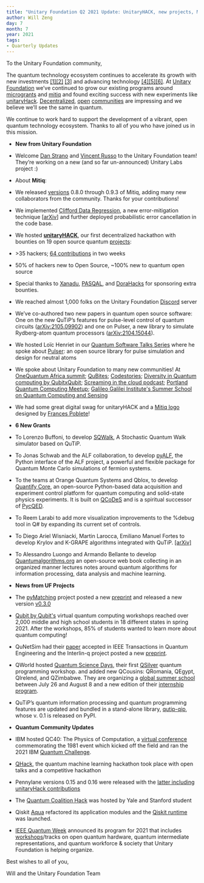 ```yaml
--- 
title: "Unitary Foundation Q2 2021 Update: UnitaryHACK, new projects, Mitiq's new features"
author: Will Zeng
day: 7
month: 7
year: 2021
tags:
- Quarterly Updates
---
```


To the Unitary Foundation community,

The quantum technology ecosystem continues to accelerate its growth with new investments [\[1\]](https://ionq.com/news/march-08-2021-ionq-to-become-first-public-quantum-computer-company/)[\[2\]](https://www.honeywell.com/us/en/press/2021/06/honeywell-quantum-solutions-and-cambridge-quantum-computing-will-combine-to-form-worlds-largest-most-advanced-quantum-business) [\[3\]](https://www.prnewswire.com/news-releases/xanadu-closes-100m-usd-series-b-to-build-a-fault-tolerant-photonic-quantum-computer-301298647.html) and advancing technology [\[4\]](https://arxiv.org/abs/2106.14734)[\[5\]](https://arxiv.org/abs/2106.15534)[\[6\]](https://arxiv.org/abs/2106.16235). At [Unitary Foundation](https://unitary.foundation/) we’ve continued to grow our existing programs around [microgrants](https://unitary.foundation/grants.html) and [mitiq](https://github.com/unitaryfund/mitiq) and found exciting success with new experiments like [unitaryHack](https://unitaryfund.github.io/unitaryhack/). [Decentralized](https://opencollective.com/), [open](https://gitcoin.co/grants/) [communities](https://fundoss.org/) are impressing and we believe we’ll see the same in quantum.

We continue to work hard to support the development of a vibrant, open quantum technology ecosystem. Thanks to all of you who have joined us in this mission.

*   ****New from Unitary Foundation****

*   Welcome [Dan Strano](https://github.com/WrathfulSpatula) and [Vincent Russo](https://vprusso.github.io/) to the Unitary Foundation team! They’re working on a new (and so far un-announced) Unitary Labs project :)
*   About **Mitiq**: 

*   We released [versions](https://github.com/unitaryfund/mitiq/releases) 0.8.0 through 0.9.3 of Mitiq, adding many new collaborators from the community. Thanks for your contributions!
*   We implemented [Clifford Data Regression](https://mitiq.readthedocs.io/en/stable/examples/cdr_api.html), a new error-mitigation technique \[[arXiv](https://arxiv.org/abs/2011.01157)\] and further deployed probabilistic error cancellation in the code base.

*   We hosted [**unitaryHACK**](https://unitaryfund.github.io/unitaryhack/), our first decentralized hackathon with bounties on 19 open source quantum [projects](https://unitaryfund.github.io/unitaryhack/):

*   \>35 hackers; [64 contributions](https://unitaryfund.github.io/unitaryhack/results.html) in two weeks
*   50% of hackers new to Open Source, ~100% new to quantum open source
*   Special thanks to [Xanadu](https://xanadu.ai/), [PASQAL](https://pasqal.io/), and [DoraHacks](https://dorahacks.com/) for sponsoring extra bounties.

*   We reached almost 1,000 folks on the Unitary Foundation [Discord](https://discord.com/invite/JqVGmpkP96) server
*   We’ve co-authored two new papers in quantum open source software: One on the new QuTiP’s features for pulse-level control of quantum circuits ([arXiv:2105.09902](https://arxiv.org/abs/2105.09902)) and one on Pulser, a new library to simulate Rydberg-atom quantum processors ([arXiv:2104.15044](https://arxiv.org/abs/2104.15044)).
*   We hosted Loïc Henriet in our [Quantum Software Talks Series](https://unitary.foundation/talks.html) where he spoke about [Pulser](https://github.com/pasqal-io/Pulser): an open source library for pulse simulation and design for neutral atoms
*   We spoke about Unitary Foundation to many new communities! At [OneQuantum Africa summit](https://www.runtheworld.today/app/invitation/21920); [QuBites](https://www.valoremreply.com/post/qubites_2-4/); [Codestories](https://channel9.msdn.com/Shows/CodeStories/Quantum-Code-with-Dr-Sarah-Kaiser); [Diversity in Quantum computing by QubitxQubit](https://www.qubitbyqubit.org/conference); [Screaming in the cloud podcast](https://podcasts.apple.com/us/podcast/inevitability-quantum-computing-dr-sarah-kaiser/id1361244178?i=1000507695620); [Portland Quantum Computing Meetup](https://www.youtube.com/watch?v=IF4d0Pr1zj0); [Galileo Galilei Institute's Summer School on Quantum Computing and Sensing](https://www.ggi.infn.it/showevent.pl?id=402)
*   We had some great digital swag for unitaryHACK and a [Mitiq logo](https://github.com/unitaryfund/mitiq#mitiq) designed by [Frances Poblete](https://www.linkedin.com/in/francespoblete/)!  
      
    

*   ****6 New Grants****

*   To Lorenzo Buffoni, to develop [SQWalk](https://github.com/Buffoni/SQWalk), A Stochastic Quantum Walk simulator based on QuTiP.
*   To Jonas Schwab and the ALF collaboration, to develop [pyALF](https://git.physik.uni-wuerzburg.de/ALF/pyALF), the Python interface of the ALF project, a powerful and flexible package for Quantum Monte Carlo simulations of fermion systems.
*   To the teams at Orange Quantum Systems and Qblox, to develop [Quantify Core](https://quantify-quantify-core.readthedocs-hosted.com/en/stable/), an open-source Python-based data acquisition and experiment control platform for quantum computing and solid-state physics experiments. It is built on [QCoDeS](https://qcodes.github.io/Qcodes/) and is a spiritual successor of [PycQED](https://github.com/DiCarloLab-Delft/PycQED_py3).
*   To Reem Larabi to add more visualization improvements to the %debug tool in Q# by expanding its current set of controls.  
    
*   To Diego Ariel Wisniacki, Martin Larocca, Emiliano Manuel Fortes to develop Krylov and K-GRAPE algorithms integrated with QuTiP. [\[arXiv\]](https://arxiv.org/abs/2010.03598)
*   To Alessandro Luongo and Armando Bellante to develop [Quantumalgorithms.org](https://quantumalgorithms.org) an open-source web book collecting in an organized manner lectures notes around quantum algorithms for information processing, data analysis and machine learning.

*   ****News from UF Projects****

*   The [pyMatching](https://github.com/oscarhiggott/PyMatching) project posted a new [preprint](https://arxiv.org/abs/2105.13082) and released a new version [v0.3.0](https://github.com/oscarhiggott/PyMatching/releases/tag/v0.3.0)
*   [Qubit by Qubit's](https://www.qubitbyqubit.org/) virtual quantum computing workshops reached over 2,000 middle and high school students in 18 different states in spring 2021. After the workshops, 85% of students wanted to learn more about quantum computing!
*   QuNetSim had their [paper](https://ieeexplore.ieee.org/document/9465750) accepted in IEEE Transactions in Quantum Engineering and the Interlin-q project posted a new [preprint](https://arxiv.org/abs/2106.06841).
*   QWorld hosted [Quantum Science Days](https://qworld.net/qscience-days/), their first [QSilver](https://qworld.net/global-quantum-programming-workshop-qsilver/) quantum programming workshop. and added new QCousins: QRomania, QEgypt, QIrelend, and QZimbabwe. They are organizing a [global summer school](https://qworld.net/quantum-summer-school-2021/) between July 26 and August 8 and a new edition of their [internship program](https://qworld.net/qintern-2021/).
*   QuTiP’s quantum information processing and quantum programming features are updated and bundled in a stand-alone library, [qutip-qip](https://github.com/qutip/qutip-qip), whose v. 0.1 is released on PyPI.

*   ****Quantum Community Updates****

*   IBM hosted QC40: The Physics of Computation, a [virtual conference](https://www.youtube.com/watch?v=GR6ANm6Z0yk) commemorating the 1981 event which kicked off the field and ran the 2021 IBM [Quantum Challenge](https://www.research.ibm.com/blog/quantum-challenge-2021-results).
*   [QHack](https://qhack.ai/), the quantum machine learning hackathon took place with open talks and a competitive hackathon
*   Pennylane versions 0.15 and 0.16 were released with the [latter including unitaryHack contributions](https://pennylane.ai/blog/2021/06/pennylane-v016-released/)
*   The [Quantum Coalition Hack](https://www.quantumcoalition.io/) was hosted by Yale and Stanford student
*   Qiskit [Aqua](https://research.ibm.com/blog/qiskit-application-modules) refactored its application modules and the [Qiskit runtime](https://qiskit.org/documentation/partners/qiskit_runtime/) was launched.
*   [IEEE Quantum Week](https://qce.quantum.ieee.org/) announced its program for 2021 that includes [workshops](https://qce.quantum.ieee.org/workshops-program/)/tracks on open quantum hardware, quantum intermediate representations, and quantum workforce & society that Unitary Foundation is helping organize.

Best wishes to all of you,

Will and the Unitary Foundation Team
